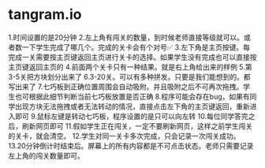 # tangram.io
1.时间设置的是20分钟
2.左上角有闯关的数量，到时候老师直接等级就可以。或者数一下学生完成了哪几个。完成的关卡会有个对号✅
3.左下角是主页按键。每完成一关需要按主页键返回主页进行关卡的选择。如果学生没有完成也可以直接按主页键返回主页的
4.前面两个关卡只有一种结果。就是右上角给出来的样例
5.第3-5关把方块划分出来了
6.3-20关。可以有多种拼发。只要是我们能想到的。都写出来了
7.七巧板到正确位置周围会自动吸附。并且吸附之后不可再次拖拽。学生也可根据此细节判断当前七巧板放置是否正确
8.程序可能会存在bug，如果有同学出现方块无法拖拽或者无法转动的情况，直接点击左下角的主页键返回，重新进入即可
9.鼠标左键是转动七巧板，程序设置的是只可以向左转
10.每位同学答完之后，刷新网页即可
11.假如学生正在闯关，一定不要刷新网页，这样之前学生闯关的关卡，就会清空。
12.学生对同一关卡多次完成，只会记录一次闯关成功。
13.20分钟倒计时结束后。屏幕上的所有内容都是不可点击状态。老师只需要记录左上角的闯关数量即可。
